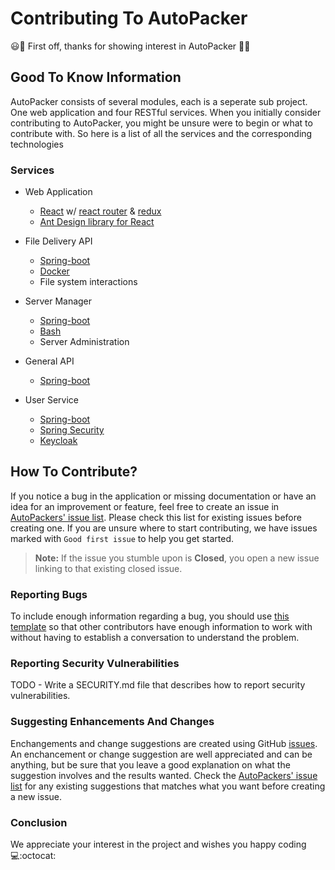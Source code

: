 # Contributing To AutoPacker

:smiley::tada: First off, thanks for showing interest in AutoPacker :tada::smiley:

## Good To Know Information

AutoPacker consists of several modules, each is a seperate sub project. One web application and four RESTful services. 
When you initially consider contributing to AutoPacker, you might be unsure were to begin or what to contribute with. So here is a list of all the services and the corresponding technologies

### Services

* Web Application
    * [React](https://reactjs.org/) w/ [react router](https://reactrouter.com/) & [redux](https://react-redux.js.org/)
    * [Ant Design library for React](https://ant.design/docs/react/introduce)

* File Delivery API
    * [Spring-boot](https://spring.io/projects/spring-boot)
    * [Docker](https://www.docker.com/)
    * File system interactions
    
* Server Manager
    * [Spring-boot](https://spring.io/projects/spring-boot)
    * [Bash](https://www.gnu.org/software/bash/)
    * Server Administration
    
* General API
    * [Spring-boot](https://spring.io/projects/spring-boot)

* User Service
    * [Spring-boot](https://spring.io/projects/spring-boot)
    * [Spring Security](https://spring.io/projects/spring-security)
    * [Keycloak](https://www.keycloak.org/)
    
## How To Contribute?

If you notice a bug in the application or missing documentation or have an idea for an improvement or feature, feel free to create an issue in [AutoPackers' issue list](https://github.com/ANicholasson/AutoPacker-TEMP/issues). Please check this list for existing issues before creating one. If you are unsure where to start contributing, we have issues marked with `Good first issue` to help you get started.

> **Note:** If the issue you stumble upon is **Closed**, you open a new issue linking to that existing closed issue.

### Reporting Bugs

To include enough information regarding a bug, you should use [this template](https://github.com/ANicholasson/AutoPacker-TEMP/blob/add-contribution.md/.github/bug_report.md) so that other contributors have enough information to work with without having to establish a conversation to understand the problem.

### Reporting Security Vulnerabilities

TODO - Write a SECURITY.md file that describes how to report security vulnerabilities.

### Suggesting Enhancements And Changes

Enchangements and change suggestions are created using GitHub [issues](https://github.com/ANicholasson/AutoPacker-TEMP/issues). An enchancement or change suggestion are well appreciated and can be anything, but be sure that you leave a good explanation on what the suggestion involves and the results wanted. Check the [AutoPackers' issue list](https://github.com/ANicholasson/AutoPacker-TEMP/issues) for any existing suggestions that matches what you want before creating a new issue.

### Conclusion 

We appreciate your interest in the project and wishes you happy coding :computer::octocat:

